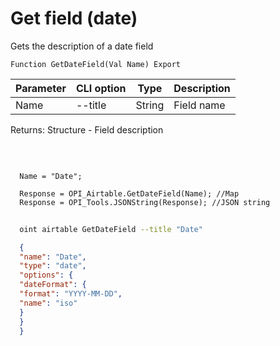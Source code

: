 ﻿---
sidebar_position: 7
---

# Get field (date)
 Gets the description of a date field



`Function GetDateField(Val Name) Export`

  | Parameter | CLI option | Type | Description |
  |-|-|-|-|
  | Name | --title | String | Field name |

  
  Returns:  Structure - Field description

<br/>




```bsl title="Code example"
  
  Name = "Date";
  
  Response = OPI_Airtable.GetDateField(Name); //Map
  Response = OPI_Tools.JSONString(Response); //JSON string
```



```sh title="CLI command example"
    
  oint airtable GetDateField --title "Date"

```

```json title="Result"
  {
  "name": "Date",
  "type": "date",
  "options": {
  "dateFormat": {
  "format": "YYYY-MM-DD",
  "name": "iso"
  }
  }
  }

```
